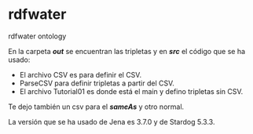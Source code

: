 # rdfwater
rdfwater ontology 

En la carpeta ***out*** se encuentran las tripletas y en ***src*** el código que se ha usado:

*  El archivo CSV es para definir el CSV. 
*  ParseCSV para definir tripletas a partir del CSV. 
*  El archivo Tutorial01 es donde está el main y defino tripletas sin CSV.

Te dejo también un csv para el ***sameAs*** y otro normal.

La versión que se ha usado de Jena es 3.7.0 y de Stardog 5.3.3.

